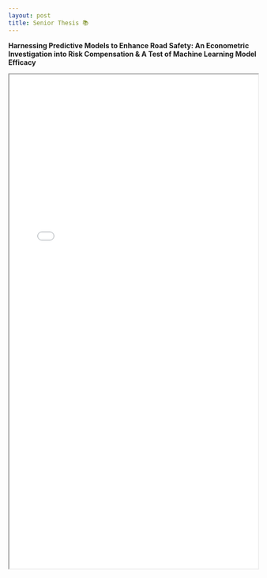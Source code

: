 ```yaml
---
layout: post
title: Senior Thesis 📚
---
```


__Harnessing Predictive Models to Enhance Road Safety: An Econometric Investigation into Risk Compensation & A Test of Machine Learning Model Efficacy__

<iframe src="{{ site.baseurl }}/assets/thesis.pdf" width="100%" height="1000px">
    This browser does not support PDFs. Please download the PDF to view it: <a href="assets/thesis.pdf">Download PDF</a>.
</iframe>

